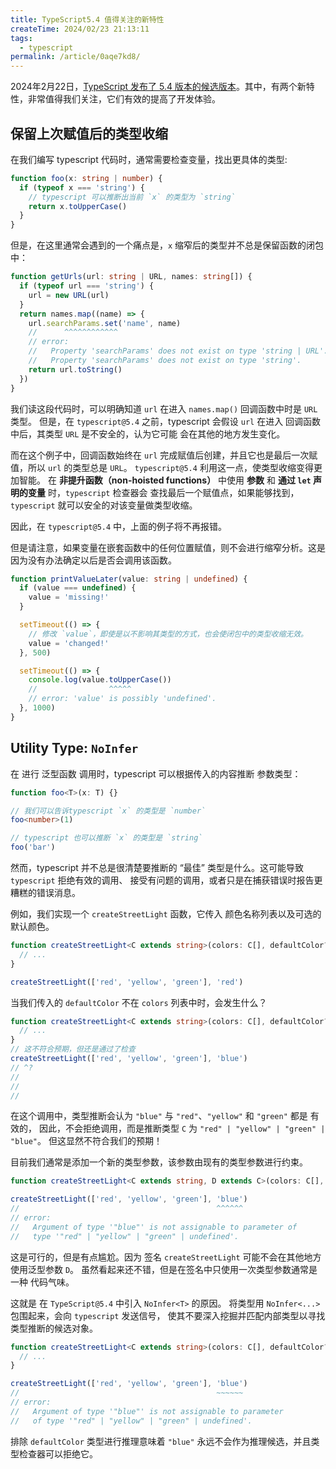 ```yaml
---
title: TypeScript5.4 值得关注的新特性
createTime: 2024/02/23 21:13:11
tags:
  - typescript
permalink: /article/0aqe7kd8/
---
```


2024年2月22日，[TypeScript 发布了 5.4 版本的候选版本](https://devblogs.microsoft.com/typescript/announcing-typescript-5-4-rc/)。其中，有两个新特性，非常值得我们关注，它们有效的提高了开发体验。

<!-- more -->

## 保留上次赋值后的类型收缩

在我们编写 typescript 代码时，通常需要检查变量，找出更具体的类型:

```ts
function foo(x: string | number) {
  if (typeof x === 'string') {
    // typescript 可以推断出当前 `x` 的类型为 `string`
    return x.toUpperCase()
  }
}
```

但是，在这里通常会遇到的一个痛点是，`x` 缩窄后的类型并不总是保留函数的闭包中：

```ts
function getUrls(url: string | URL, names: string[]) {
  if (typeof url === 'string') {
    url = new URL(url)
  }
  return names.map((name) => {
    url.searchParams.set('name', name)
    //      ^^^^^^^^^^^^
    // error:
    //   Property 'searchParams' does not exist on type 'string | URL'.
    //   Property 'searchParams' does not exist on type 'string'.
    return url.toString()
  })
}
```

我们读这段代码时，可以明确知道 `url` 在进入 `names.map()` 回调函数中时是 `URL` 类型。
但是，在 `typescript@5.4` 之前，typescript 会假设 `url` 在进入 回调函数中后，其类型 `URL` 是不安全的，认为它可能
会在其他的地方发生变化。

而在这个例子中，回调函数始终在 `url` 完成赋值后创建，并且它也是最后一次赋值，所以 `url` 的类型总是 `URL`。
`typescript@5.4` 利用这一点，使类型收缩变得更加智能。
在 **非提升函数（non-hoisted functions）** 中使用 **参数** 和 **通过 `let` 声明的变量** 时，`typescript` 检查器会
查找最后一个赋值点，如果能够找到，`typescript` 就可以安全的对该变量做类型收缩。

因此，在 `typescript@5.4` 中，上面的例子将不再报错。

但是请注意，如果变量在嵌套函数中的任何位置赋值，则不会进行缩窄分析。这是因为没有办法确定以后是否会调用该函数。

```ts
function printValueLater(value: string | undefined) {
  if (value === undefined) {
    value = 'missing!'
  }

  setTimeout(() => {
    // 修改 `value`，即使是以不影响其类型的方式，也会使闭包中的类型收缩无效。
    value = 'changed!'
  }, 500)

  setTimeout(() => {
    console.log(value.toUpperCase())
    //                ^^^^^
    // error: 'value' is possibly 'undefined'.
  }, 1000)
}
```

## Utility Type: `NoInfer`

在 进行 泛型函数 调用时，typescript 可以根据传入的内容推断 参数类型：

```ts
function foo<T>(x: T) {}

// 我们可以告诉typescript `x` 的类型是 `number`
foo<number>(1)

// typescript 也可以推断 `x` 的类型是 `string`
foo('bar')
```

然而，typescript 并不总是很清楚要推断的 “最佳” 类型是什么。这可能导致 `typescript` 拒绝有效的调用、
接受有问题的调用，或者只是在捕获错误时报告更糟糕的错误消息。

例如，我们实现一个 `createStreetLight` 函数，它传入 颜色名称列表以及可选的默认颜色。

```ts
function createStreetLight<C extends string>(colors: C[], defaultColor?: C) {
  // ...
}

createStreetLight(['red', 'yellow', 'green'], 'red')
```

当我们传入的 `defaultColor` 不在 `colors` 列表中时，会发生什么？

```ts twoslash
function createStreetLight<C extends string>(colors: C[], defaultColor?: C) {
  // ...
}
// 这不符合预期，但还是通过了检查
createStreetLight(['red', 'yellow', 'green'], 'blue')
// ^?
//
//
//
```

在这个调用中，类型推断会认为 `"blue"` 与 `"red"`、`"yellow"` 和 `"green"` 都是 有效的，
因此，不会拒绝调用，而是推断类型 `C` 为 `"red" | "yellow" | "green" | "blue"`。
但这显然不符合我们的预期！

目前我们通常是添加一个新的类型参数，该参数由现有的类型参数进行约束。

```ts
function createStreetLight<C extends string, D extends C>(colors: C[], defaultColor?: D) {}

createStreetLight(['red', 'yellow', 'green'], 'blue')
//                                            ^^^^^^
// error:
//   Argument of type '"blue"' is not assignable to parameter of
//   type '"red" | "yellow" | "green" | undefined'.
```

这是可行的，但是有点尴尬。因为 签名 `createStreetLight` 可能不会在其他地方使用泛型参数 `D`。
虽然看起来还不错，但是在签名中只使用一次类型参数通常是一种 代码气味。

这就是 在 `TypeScript@5.4` 中引入 `NoInfer<T>` 的原因。
将类型用 `NoInfer<...>` 包围起来，会向 `typescript` 发送信号，
使其不要深入挖掘并匹配内部类型以寻找类型推断的候选对象。

```ts
function createStreetLight<C extends string>(colors: C[], defaultColor?: NoInfer<C>) {
  // ...
}

createStreetLight(['red', 'yellow', 'green'], 'blue')
//                                            ~~~~~~
// error:
//   Argument of type '"blue"' is not assignable to parameter
//   of type '"red" | "yellow" | "green" | undefined'.
```

排除 `defaultColor` 类型进行推理意味着 `"blue"` 永远不会作为推理候选，并且类型检查器可以拒绝它。
